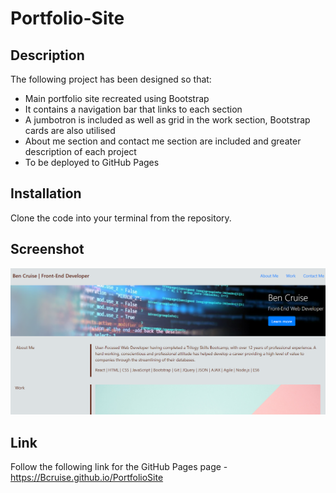 # Portfolio-Site

## Description

The following project has been designed so that:

* Main portfolio site recreated using Bootstrap
* It contains a navigation bar that links to each section
* A jumbotron is included as well as grid in the work section, Bootstrap cards are also utilised
* About me section and contact me section are included and greater description of each project
* To be deployed to GitHub Pages


## Installation

Clone the code into your terminal from the repository.

## Screenshot

![alt text](https://github.com/Bcruise/Ben-Cruises-Bootstrap-Portfolio/blob/main/images/Portfolio-Page.png)

## Link

Follow the following link for the GitHub Pages page - https://Bcruise.github.io/PortfolioSite
